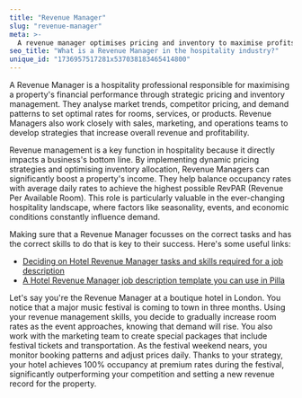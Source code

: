 ```yaml
---
title: "Revenue Manager"
slug: "revenue-manager"
meta: >-
  A revenue manager optimises pricing and inventory to maximise profits for hotels, restaurants, cafes, and bars by analysing demand and market trends.
seo_title: "What is a Revenue Manager in the hospitality industry?"
unique_id: "1736957517281x537038183465414800"
---
```


A Revenue Manager is a hospitality professional responsible for maximising a property's financial performance through strategic pricing and inventory management. They analyse market trends, competitor pricing, and demand patterns to set optimal rates for rooms, services, or products. Revenue Managers also work closely with sales, marketing, and operations teams to develop strategies that increase overall revenue and profitability.
 
Revenue management is a key function in hospitality because it directly impacts a business's bottom line. By implementing dynamic pricing strategies and optimising inventory allocation, Revenue Managers can significantly boost a property's income. They help balance occupancy rates with average daily rates to achieve the highest possible RevPAR (Revenue Per Available Room). This role is particularly valuable in the ever-changing hospitality landscape, where factors like seasonality, events, and economic conditions constantly influence demand.
 
Making sure that a Revenue Manager focusses on the correct tasks and has the correct skills to do that is key to their success. Here's some useful links:
 
- [Deciding on Hotel Revenue Manager tasks and skills required for a job description](https://yourpilla.com/blog/hotel-revenue-manager-duties)
- [A Hotel Revenue Manager job description template you can use in Pilla](https://yourpilla.com/templates/hotel-revenue-manager-job-description)

Let's say you're the Revenue Manager at a boutique hotel in London. You notice that a major music festival is coming to town in three months. Using your revenue management skills, you decide to gradually increase room rates as the event approaches, knowing that demand will rise. You also work with the marketing team to create special packages that include festival tickets and transportation. As the festival weekend nears, you monitor booking patterns and adjust prices daily. Thanks to your strategy, your hotel achieves 100% occupancy at premium rates during the festival, significantly outperforming your competition and setting a new revenue record for the property.